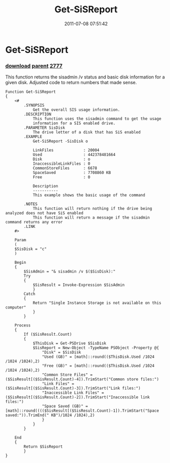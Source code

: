 ﻿---
pid:            2776
parent:         2775
children:       2777
poster:         Jeff Patton
title:          Get-SiSReport
date:           2011-07-08 07:51:42
description:    This function returns the sisadmin /v status and basic disk information for a given disk. Adjusted code to return numbers that made sense.
format:         posh
---

# Get-SiSReport

### [download](2776.ps1) [parent](2775.md) [2777](2777.md)

This function returns the sisadmin /v status and basic disk information for a given disk. Adjusted code to return numbers that made sense.

```posh
Function Get-SiSReport
{
    <#
        .SYNOPSIS
            Get the overall SIS usage information.
        .DESCRIPTION
            This function uses the sisadmin command to get the usage
            information for a SIS enabled drive.
        .PARAMETER SisDisk
            The drive letter of a disk that has SiS enabled
        .EXAMPLE
            Get-SiSReport -SisDisk o

            LinkFiles             : 20004
            Used                  : 442378481664
            Disk                  : o
            InaccessibleLinkFiles : 0
            CommonStoreFiles      : 6678
            SpaceSaved            : 7708860 KB
            Free                  : 0
            
            Description
            -----------
            This example shows the basic usage of the command

        .NOTES
            This function will return nothing if the drive being analyzed does not have SiS enabled
            This function will return a message if the sisadmin command returns any error
        .LINK
    #>
    
    Param
    (
    $SisDisk = "c"
    )

    Begin
    {
        $SisAdmin = "& sisadmin /v $($SisDisk):"
        Try
        {
            $SisResult = Invoke-Expression $SisAdmin
            }
        Catch
        {
            Return "Single Instance Storage is not available on this computer"
            }
        }

    Process
    {
        If ($SisResult.Count)
        {
            $ThisDisk = Get-PSDrive $SisDisk
            $SisReport = New-Object -TypeName PSObject -Property @{
                "Disk" = $SisDisk
                "Used (GB)" = [math]::round(($ThisDisk.Used /1024 /1024 /1024),2)
                "Free (GB)" = [math]::round(($ThisDisk.Used /1024 /1024 /1024),2)
                "Common Store Files" = ($SisResult[($SisResult.Count)-4]).TrimStart("Common store files:")
                "Link Files" = ($SisResult[($SisResult.Count)-3]).TrimStart("Link files:")
                "Inaccessible Link Files" = ($SisResult[($SisResult.Count)-2]).TrimStart("Inaccessible link files:")
                "Space Saved (GB)" = [math]::round(((($SisResult[($SisResult.Count)-1]).TrimStart("Space saved:")).TrimEnd(" KB")/1024 /1024),2)
                }
            }
        }

    End
    {
        Return $SisReport
        }
}
```

